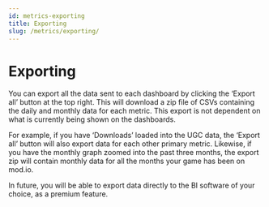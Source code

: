 ```yaml
---
id: metrics-exporting
title: Exporting
slug: /metrics/exporting/
---
```


# Exporting

You can export all the data sent to each dashboard by clicking the ‘Export all’ button at the top right. This will download a zip file of CSVs containing the daily and monthly data for each metric. This export is not dependent on what is currently being shown on the dashboards. 

For example, if you have ‘Downloads’ loaded into the UGC data, the ‘Export all’ button will also export data for each other primary metric. Likewise, if you have the monthly graph zoomed into the past three months, the export zip will contain monthly data for all the months your game has been on mod.io. 

In future, you will be able to export data directly to the BI software of your choice, as a premium feature. 